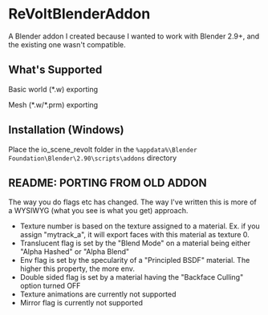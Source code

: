 # ReVoltBlenderAddon
A Blender addon I created because I wanted to work with Blender 2.9+, and the existing one wasn't compatible.

## What's Supported
Basic world (\*.w) exporting

Mesh (\*.w/\*.prm) exporting

## Installation (Windows)
Place the io_scene_revolt folder in the `%appdata%\Blender Foundation\Blender\2.90\scripts\addons` directory

## README: PORTING FROM OLD ADDON
The way you do flags etc has changed. The way I've written this is more of a WYSIWYG (what you see is what you get) approach.
- Texture number is based on the texture assigned to a material. Ex. if you assign "mytrack_a", it will export faces with this material as texture 0.
- Translucent flag is set by the "Blend Mode" on a material being either "Alpha Hashed" or "Alpha Blend"
- Env flag is set by the specularity of a "Principled BSDF" material. The higher this property, the more env.
- Double sided flag is set by a material having the "Backface Culling" option turned OFF
- Texture animations are currently not supported
- Mirror flag is currently not supported
